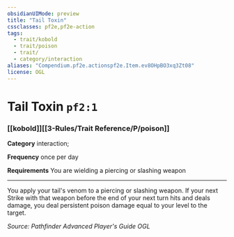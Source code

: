 ```yaml
---
obsidianUIMode: preview
title: "Tail Toxin"
cssclasses: pf2e,pf2e-action
tags:
  - trait/kobold
  - trait/poison
  - trait/
  - category/interaction
aliases: "Compendium.pf2e.actionspf2e.Item.ev8OHpBO3xq3Zt08"
license: OGL
---
```

# Tail Toxin `pf2:1`

### [[kobold]][[3-Rules/Trait Reference/P/poison]]

**Category** interaction; 




**Frequency** once per day

**Requirements** You are wielding a piercing or slashing weapon

* * *

You apply your tail's venom to a piercing or slashing weapon. If your next Strike with that weapon before the end of your next turn hits and deals damage, you deal persistent poison damage equal to your level to the target.

*Source: Pathfinder Advanced Player's Guide*
*OGL*